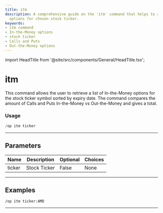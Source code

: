 ```yaml
---
title: itm
description: A comprehensive guide on the 'itm' command that helps to acquire In-the-Money
  options for chosen stock ticker.
keywords:
- itm command
- In-the-Money options
- stock ticker
- Calls and Puts
- Out-the-Money options
---
```


import HeadTitle from '@site/src/components/General/HeadTitle.tsx';

<HeadTitle title="itm - Options - Discord - Reference | OpenBB Bot Docs" />

# itm

This command allows the user to retrieve a list of In-the-Money options for the stock ticker symbol sorted by expiry date. The command compares the amount of Calls and Puts In-the-Money vs Out-the-Money and gives a total.

### Usage

```python wordwrap
/op itm ticker
```

---

## Parameters

| Name | Description | Optional | Choices |
| ---- | ----------- | -------- | ------- |
| ticker | Stock Ticker | False | None |


---

## Examples

```
/op itm ticker:AMD
```

---
